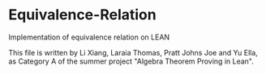 # Equivalence-Relation
Implementation of equivalence relation on LEAN

This file is written by Li Xiang, Laraia Thomas, Pratt Johns Joe and Yu Ella, as Category A of the summer project "Algebra Theorem Proving in Lean".
